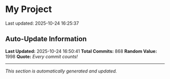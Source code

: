 # My Project


Last updated: 2025-10-24 16:25:37











































































































































































































































































































































































































































































































































































































































































































































































































































































































































































































































































































































































































































































































## Auto-Update Information

**Last Updated:** 2025-10-24 16:50:41
**Total Commits:** 868
**Random Value:** 1998
**Quote:** _Every commit counts!_

---
_This section is automatically generated and updated._